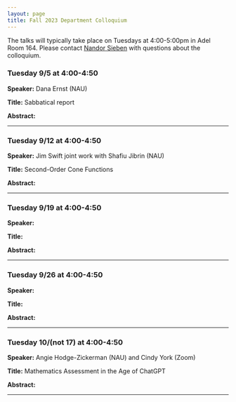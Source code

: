 ```yaml
---
layout: page
title: Fall 2023 Department Colloquium
---
```


The talks will typically take place on Tuesdays at 4:00-5:00pm in Adel Room 164. Please contact <a href="mailto:nandor.sieben@nau.edu">Nandor Sieben</a> with questions about the colloquium.

### Tuesday 9/5 at 4:00-4:50

**Speaker:** Dana Ernst (NAU)

**Title:** Sabbatical report

**Abstract:** 

<hr>

### Tuesday 9/12 at 4:00-4:50

**Speaker:** Jim Swift joint work with Shafiu Jibrin (NAU)

**Title:** Second-Order Cone Functions

**Abstract:** 

<hr>

### Tuesday 9/19 at 4:00-4:50

**Speaker:** 

**Title:** 

**Abstract:** 

<hr>

### Tuesday 9/26 at 4:00-4:50

**Speaker:** 

**Title:** 

**Abstract:** 


<hr>

### Tuesday 10/(not 17) at 4:00-4:50

**Speaker:** Angie Hodge-Zickerman (NAU) and Cindy York (Zoom)

**Title:** Mathematics Assessment in the Age of ChatGPT

**Abstract:** 

<hr>
